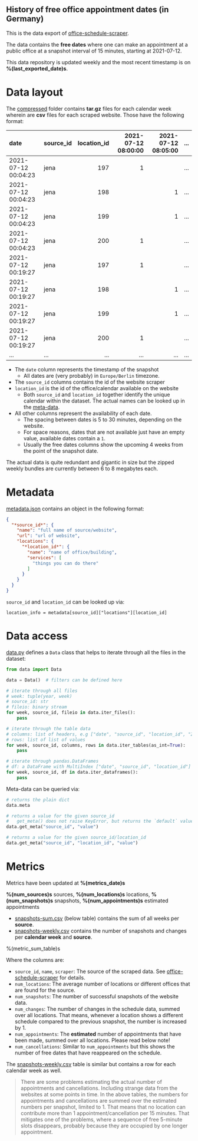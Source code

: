 ## History of free office appointment dates (in Germany)

This is the data export of [office-schedule-scraper](https://github.com/defgsus/office-schedule-scraper/).

The data contains the **free dates** where one can make an appointment at a 
public office at a snapshot interval of 15 minutes, starting at 2021-07-12.

This data repository is updated weekly and the most recent timestamp 
is on **%(last_exported_date)s**.


# Data layout

The [compressed](compressed) folder contains **tar.gz** files for each 
calendar week wherein are **csv** files for each scraped website. Those have the
following format:

| date                | source_id | location_id | 2021-07-12 08:00:00 | 2021-07-12 08:05:00 | ... |
|:--------------------|:----------|------------:|--------------------:|--------------------:|----:|
| 2021-07-12 00:04:23 | jena      |         197 |                   1 |                     | ... |
| 2021-07-12 00:04:23 | jena      |         198 |                     |                   1 | ... |
| 2021-07-12 00:04:23 | jena      |         199 |                     |                   1 | ... |
| 2021-07-12 00:04:23 | jena      |         200 |                   1 |                     | ... |
| 2021-07-12 00:19:27 | jena      |         197 |                   1 |                     | ... |
| 2021-07-12 00:19:27 | jena      |         198 |                     |                   1 | ... |
| 2021-07-12 00:19:27 | jena      |         199 |                     |                   1 | ... |
| 2021-07-12 00:19:27 | jena      |         200 |                   1 |                     | ... |
| ...                 | ...       |         ... |                 ... |                 ... | ... |

- The `date` column represents the timestamp of the snapshot
  - All dates are (very probably) in `Europe/Berlin` timezone.
- The `source_id` columns contains the id of the website scraper
- `location_id` is the id of the office/calendar available on the website
  - Both `source_id` and `location_id` together identify the unique calendar
    within the dataset. The actual names can be looked up in the [meta-data](#metadata).
- All other columns represent the availability of each date.
  - The spacing between dates is 5 to 30 minutes, depending on the website.
  - For space reasons, dates that are not available just have an empty value, 
    available dates contain a `1`. 
  - Usually the free dates columns show the upcoming 4 weeks from the point of
    the snapshot date.

The actual data is quite redundant and gigantic in size but the zipped weekly
bundles are currently between 6 to 8 megabytes each.


# Metadata

[metadata.json](compressed/metadata.json) contains an object in the 
following format:

```json
{
  "*source_id*": {
    "name": "full name of source/website",
    "url": "url of website",
    "locations": {
      "*location_id*": {
        "name": "name of office/building",
        "services": [
          "things you can do there"
        ]    
      }
    } 
  }
}
```

`source_id` and `location_id` can be looked up via:

`location_info = metadata[source_id]["locations"][location_id]`


# Data access

[data.py](data.py) defines a `Data` class that helps to iterate through all
the files in the dataset:

```python
from data import Data

data = Data()  # filters can be defined here

# iterate through all files
# week: tuple(year, week)
# source_id: str
# fileio: binary stream
for week, source_id, fileio in data.iter_files():
    pass

# iterate through the table data
# columns: list of headers, e.g ["date", "source_id", "location_id", "2021-07-12 08:00:00", ...]
# rows: list of list of values
for week, source_id, columns, rows in data.iter_tables(as_int=True):
    pass

# iterate through pandas.DataFrames
# df: a DataFrame with MultiIndex ["date", "source_id", "location_id"]
for week, source_id, df in data.iter_dataframes():
    pass
```

Meta-data can be queried via:

```python
# returns the plain dict
data.meta   

# returns a value for the given source_id 
#   get_meta() does not raise KeyError, but returns the `default` value 
data.get_meta("source_id", "value")  

# returns a value for the given source_id/location_id
data.get_meta("source_id", "location_id", "value")  
```

# Metrics

Metrics have been updated at **%(metrics_date)s**

**%(num_sources)s** sources,
**%(num_locations)s** locations,
**%(num_snapshots)s** snapshots,
**%(num_appointments)s** estimated appointments

- [snapshots-sum.csv](metrics/snapshots-sum.csv) (below table) contains
  the sum of all weeks per **source**. 
- [snapshots-weekly.csv](metrics/snapshots-weekly.csv) contains the number of 
  snapshots and changes per **calendar week** and **source**.

%(metric_sum_table)s

Where the columns are:

 - `source_id`, `name`, `scraper`: 
   The source of the scraped data. 
   See [office-schedule-scraper](https://github.com/defgsus/office-schedule-scraper/)
   for details.
 - `num_locations`: The average number of locations or different offices
   that are found for the source.
 - `num_snapshots`: The number of successful snapshots of the website data.
 - `num_changes`: The number of changes in the schedule data, summed over all
   locations. That means, whenever a location shows a different schedule
   compared to the previous snapshot, the number is increased by 1. 
 - `num_appointments`: The **estimated** number of appointments that have been 
   made, summed over all locations. Please read below note!
 - `num_cancellations`: Similar to `num_appointments` but this shows the
   number of free dates that have reappeared on the schedule. 

The [snapshots-weekly.csv](metrics/snapshots-weekly.csv) table is similar
but contains a row for each calendar week as well. 

> There are some problems estimating the actual number of appointments
> and cancellations. Including strange data from the websites at some
> points in time. In the above tables, the numbers for appointments
> and cancellations are summed over the estimated numbers 
> per snapshot, limited to 1. That means that no location can contribute
> more than 1 appointment/cancellation per 15 minutes. That mitigates one
> of the problems, where a sequence of free 5-minute slots disappears,
> probably because they are occupied by one longer appointment.

